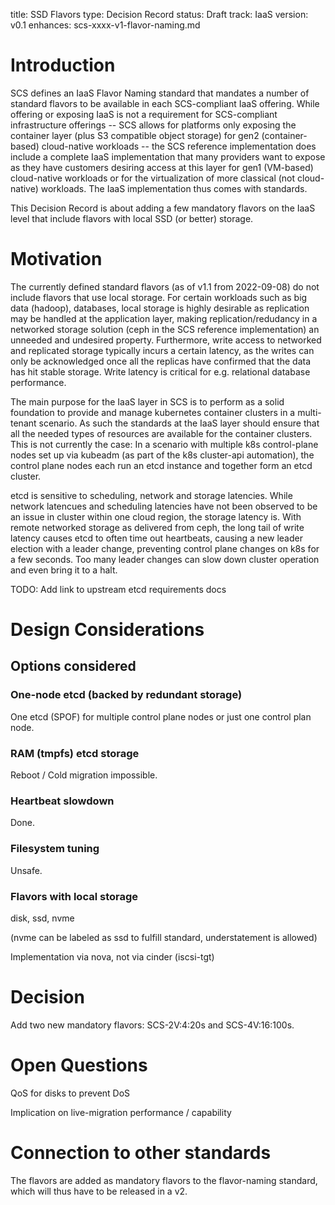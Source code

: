 title: SSD Flavors
type: Decision Record
status: Draft
track: IaaS
version: v0.1
enhances: scs-xxxx-v1-flavor-naming.md

# Introduction

SCS defines an IaaS Flavor Naming standard that mandates a number of standard flavors
to be available in each SCS-compliant IaaS offering. While offering or exposing
IaaS is not a requirement for SCS-compliant infrastructure offerings -- SCS allows
for platforms only exposing the container layer (plus S3 compatible object storage)
for gen2 (container-based) cloud-native workloads --
the SCS reference implementation does include a complete IaaS implementation that
many providers want to expose as they have customers desiring access at this layer
for gen1 (VM-based) cloud-native workloads or for the virtualization of more
classical (not cloud-native) workloads. The IaaS implementation thus comes with
standards.

This Decision Record is about adding a few mandatory flavors on the IaaS level
that include flavors with local SSD (or better) storage.

# Motivation

The currently defined standard flavors (as of v1.1 from 2022-09-08) do not include
flavors that use local storage. For certain workloads such as big data (hadoop),
databases, local storage is highly desirable as replication may be handled at
the application layer, making replication/redudancy in a networked storage solution
(ceph in the SCS reference implementation) an unneeded and undesired property.
Furthermore, write access to networked and replicated storage typically incurs
a certain latency, as the writes can only be acknowledged once all the replicas
have confirmed that the data has hit stable storage. Write latency is critical
for e.g. relational database performance.

The main purpose for the IaaS layer in SCS is to perform as a solid foundation
to provide and manage kubernetes container clusters in a multi-tenant scenario. 
As such the standards at the IaaS layer should ensure that all the needed
types of resources are available for the container clusters. This is not
currently the case: In a scenario with multiple k8s control-plane nodes set
up via kubeadm (as part of the k8s cluster-api automation), the control plane
nodes each run an etcd instance and together form an etcd cluster.

etcd is sensitive to scheduling, network and storage latencies. While network
latencues and scheduling latencies have not been observed to be an issue in
cluster within one cloud region, the storage latency is. With remote networked
storage as delivered from ceph, the long tail of write latency causes etcd
to often time out heartbeats, causing a new leader election with a leader
change, preventing control plane changes on k8s for a few seconds. Too many
leader changes can slow down cluster operation and even bring it to a halt.

TODO: Add link to upstream etcd requirements docs

# Design Considerations

## Options considered

### One-node etcd (backed by redundant storage)

One etcd (SPOF) for multiple control plane nodes or just one control plan node.

### RAM (tmpfs) etcd storage

Reboot / Cold migration impossible.

### Heartbeat slowdown

Done.

### Filesystem tuning

Unsafe.

### Flavors with local storage

disk, ssd, nvme

(nvme can be labeled as ssd to fulfill standard, understatement is allowed)

Implementation via nova, not via cinder (iscsi-tgt)

# Decision

Add two new mandatory flavors: SCS-2V:4:20s and SCS-4V:16:100s.

# Open Questions

QoS for disks to prevent DoS

Implication on live-migration performance / capability

# Connection to other standards

The flavors are added as mandatory flavors to the flavor-naming standard,
which will thus have to be released in a v2.
